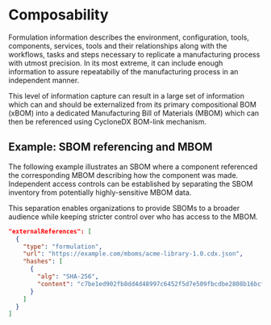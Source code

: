# Composability

Formulation information describes the environment, configuration, tools, components, services, tools and their relationships along with the workflows, tasks and steps necessary to replicate a manufacturing process with utmost precision. In its most extreme, it can include enough information to assure repeatabiliy of the manufacturing process in an independent manner. 

This level of information capture can result in a large set of information which can and should be externalized from its primary compositional BOM (xBOM) into a dedicated Manufacturing Bill of Materials (MBOM) which can then be referenced using CycloneDX BOM-link mechanism. 

## Example: SBOM referencing and MBOM

The following example illustrates an SBOM where a component referenced the corresponding MBOM describing how the 
component was made. Independent access controls can be established by separating the SBOM inventory from potentially 
highly-sensitive MBOM data. 

This separation enables organizations to provide SBOMs to a broader audience while keeping stricter control over who has access to the MBOM.

```json
"externalReferences": [
  {
    "type": "formulation",
    "url": "https://example.com/mboms/acme-library-1.0.cdx.json",
    "hashes": [
      {
        "alg": "SHA-256",
        "content": "c7be1ed902fb8dd4d48997c6452f5d7e509fbcdbe2808b16bcf4edce4c07d14e"
      }
    ]
  }
]
```

<div style="page-break-after: always; visibility: hidden">
\newpage
</div>
